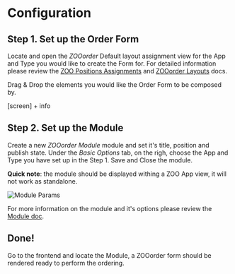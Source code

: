 # Configuration

## Step 1. Set up the Order Form

Locate and open the *ZOOorder* Default layout assignment view for the App and Type you would like to create the Form for. For detailed information please review the [ZOO Positions Assignments](http://www.yootheme.com/zoo/documentation/advanced/assign-elements-to-layout-positions) and [ZOOorder Layouts](ZOOorder/layouts.md) docs.

Drag & Drop the elements you would like the Order Form to be composed by.

[screen] + info

## Step 2. Set up the Module

Create a new *ZOOorder Module* module and set it's title, position and publish state. Under the *Basic Options* tab, on the righ, choose the App and Type you have set up in the Step 1. Save and Close the module.

**Quick note**: the module should be displayed withing a ZOO App view, it will not work as standalone.

![Module Params](http://joolanders.github.io/Docs/docs/ZOOorder/images/module_params.png)

For more information on the module and it's options please review the [Module doc](ZOOorder/module.md).

## Done!

Go to the frontend and locate the Module, a ZOOorder form should be rendered ready to perform the ordering.